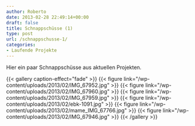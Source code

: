 ```yaml
---
author: Roberto
date: 2013-02-28 22:49:14+00:00
draft: false
title: Schnappschüsse (1)
type: post
url: /schnappschusse-1/
categories:
- Laufende Projekte
---
```


Hier ein paar Schnappschüsse aus aktuellen Projekten.


{{< gallery caption-effect="fade" >}}
  {{< figure link="/wp-content/uploads/2013/02/IMG_67952.jpg" >}}
{{< figure link="/wp-content/uploads/2013/02/IMG_67960.jpg" >}}
{{< figure link="/wp-content/uploads/2013/02/IMG_67959.jpg" >}}
{{< figure link="/wp-content/uploads/2013/02/ebk-1091.jpg" >}}
{{< figure link="/wp-content/uploads/2013/02/mame_IMG_67766.jpg" >}}
{{< figure link="/wp-content/uploads/2013/02/IMG_67946.jpg" >}}
{{< /gallery >}}
